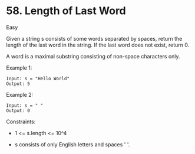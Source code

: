 # 58. Length of Last Word
Easy

Given a string s consists of some words separated by spaces, return the length of the last word in the string. If the last word does not exist, return 0.

A word is a maximal substring consisting of non-space characters only.


Example 1:
```
Input: s = "Hello World"
Output: 5
```
Example 2:
```
Input: s = " "
Output: 0
```


Constraints:
* 1 <= s.length <= 10^4 
  
* s consists of only English letters and spaces ' '.

